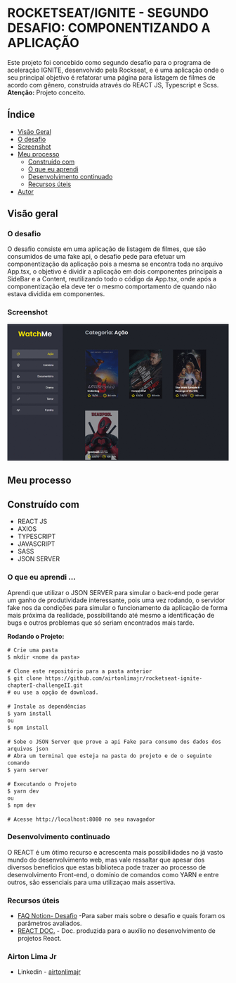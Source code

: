 # ROCKETSEAT/IGNITE - SEGUNDO DESAFIO:  COMPONENTIZANDO A APLICAÇÃO
Este projeto foi concebido como segundo desafio para o programa de aceleração IGNITE, desenvolvido pela Rockseat, e é uma aplicação onde o seu principal objetivo é refatorar uma página para listagem de filmes de acordo com gênero, construída através do REACT JS, Typescript e Scss.
<b>Atenção:</b> Projeto conceito.

## Índice

  - [Visão Geral](#Visão-Geral)
  - [O desafio](#O-desafio)
  - [Screenshot](#screenshot)
- [Meu processo](#Meu-processo)
  - [Construído com](#Construído-com)
  - [O que eu aprendi](#O-que-eu-aprendi)
  - [Desenvolvimento continuado](#desenvolvimento-continuado)
  - [Recursos úteis](#recursos-uteis)
- [Autor](#Autor)



## Visão geral

### O desafio

O desafio consiste em uma aplicação de listagem de filmes, que são consumidos de uma fake api, o desafio pede para efetuar um componentização da aplicação pois a mesma se encontra toda no arquivo App.tsx, o objetivo é dividir a aplicação em dois componentes principais a SideBar e a Content, reutilizando todo o código da App.tsx, onde após a componentização ela deve ter o mesmo comportamento de quando não estava dividida em componentes.

### Screenshot

![Screenshot](https://github.com/airtonlimajr/rocketseat-ignite-chapterI-challengeII/blob/main/public/screenshot.gif)



## Meu processo

## Construído com

- REACT JS
- AXIOS
- TYPESCRIPT
- JAVASCRIPT
- SASS
- JSON SERVER

### O que eu aprendi ...

Aprendi que utilizar o JSON SERVER para simular o back-end pode gerar um ganho de produtividade interessante, pois uma vez rodando, o servidor fake nos da condições para simular o funcionamento da aplicação de forma mais próxima da realidade, possibilitando até mesmo a identificação de bugs e outros problemas que só seriam encontrados mais tarde.

<b>Rodando o Projeto:</b>

```
# Crie uma pasta 
$ mkdir <nome da pasta>

# Clone este repositório para a pasta anterior
$ git clone https://github.com/airtonlimajr/rocketseat-ignite-chapterI-challengeII.git
# ou use a opção de download.

# Instale as dependências
$ yarn install
ou
$ npm install

# Sobe o JSON Server que prove a api Fake para consumo dos dados dos arquivos json
# Abra um terminal que esteja na pasta do projeto e de o seguinte comando
$ yarn server

# Executando o Projeto
$ yarn dev 
ou
$ npm dev

# Acesse http://localhost:8080 no seu navagador

```

### Desenvolvimento continuado

O REACT é um ótimo recurso e acrescenta mais possibilidades no já vasto mundo do desenvolvimento web, mas vale ressaltar que apesar dos diversos benefícios que estas biblioteca pode trazer ao processo de desenvolvimento Front-end,
o domínio de comandos como YARN e entre outros,  são essenciais para uma utilizaçao mais assertiva.


### Recursos úteis

- [FAQ Notion- Desafio](https://www.notion.so/Desafio-02-Componentizando-a-aplica-o-b9f0f025c95b437699d0c3115f55b0f1) -Para saber mais sobre o desafio e quais foram os parâmetros avaliados. 
- [REACT DOC.](https://react2025.com/) - Doc. produzida para o auxílio no desenvolvimento de projetos React.


### Airton Lima Jr

- Linkedin - [airtonlimajr](https://www.linkedin.com/in/airtonlimajr/)

